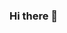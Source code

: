 ### Hi there 👋

<!--
**Malu1512/Malu1512** is a ✨ _special_ ✨ repository because its `README.md` (this file) appears on your GitHub profile.

Here are some ideas to get you started:

- 🥰 Eu sou Maria Luiza 
- 🥂 Tenho 14 anos 
- ⚽ gosto de jogar futebol e vôlei
- 😌 As pessoas mais próximas me chamam de Malu
- 💬 Gosto de sair com meus amigos para qualquer lugar 
- 📫 Sou do PR 
-->
